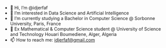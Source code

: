 - 👋 Hi, I’m @idjerfaf
- 👀 I’m interested in Data Science and Artificial Intelligence
- 🌱 I’m currently studying a Bachelor in Computer Science @ Sorbonne University, Paris, France 
- 🌱 Ex Mathematical & Computer Science student @ University of Science and Technology Houari Boumediene, Alger, Algeria
- 📫 How to reach me: idjerfaf@gmail.com
